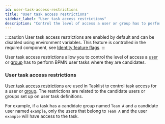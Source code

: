 ```yaml
---
id: user-task-access-restrictions
title: "User task access restrictions"
sidebar_label: "User task access restrictions"
description: "Control the level of access a user or group has to perform tasks in the system via user task access restrictions."
---
```


:::caution
User task access restrictions are enabled by default and can be disabled using environment variables. This feature is controlled in the required component, see [Identity feature flags](../../../../self-managed/identity/deployment/configuration-variables/#feature-flags).
:::

User task access restrictions allow you to control the level of access a [user](/self-managed/identity/user-guide/roles/add-assign-role.md) or
[group](self-managed/identity/user-guide/groups/create-group.md) has to perform BPMN user tasks where they are candidates.

### User task access restrictions

[User task access restrictions](self-managed/tasklist-deployment/tasklist-authentication.md/#user-restrictions) are used in Tasklist to control task access for a
user or [group](/self-managed/identity/user-guide/groups/create-group.md). The restrictions are
related to the candidate users or groups set up on user task definitions.

For example, if a task has a candidate group named `Team A` and a candidate user named `example`, only the
users that belong to `Team A` and the user `example` will have access to the task.

